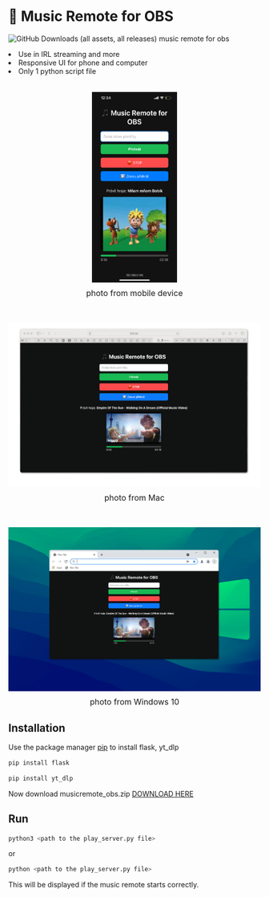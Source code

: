# 🎵 Music Remote for OBS
![GitHub Downloads (all assets, all releases)](https://img.shields.io/github/downloads/mongomangoCZcz/Music-Remote-for-OBS/total)
music remote for obs
<li>Use in IRL streaming and more</li>
<li>Responsive UI for phone and computer</li>
<li>Only 1 python script file</li><br>
<div style="text-align: center; margin-top: 1rem;">
<img src="Images/IMG_1803.png" style="height:380px; width: 170px;">
<p style="margin-top: 0.5rem; font-size: 1rem;">photo from mobile device</p></div><br>
<div style="text-align: center; margin-top: 1rem;">
<img src="Images/Mac-photo.png" style="">
<p style="margin-top: 0.5rem; font-size: 1rem; text-align: center;">photo from Mac</p></div><br>
<div style="text-align: center; margin-top: 1rem;">
<img src="Images/windows-photo.png">
<p style="margin-top: 0.5rem; font-size: 1rem; text-align: center;">photo from Windows 10</p></div>


## Installation

Use the package manager [pip](https://pip.pypa.io/en/stable/) to install flask, yt_dlp

```bash
pip install flask
```

```bash
pip install yt_dlp
```

Now download musicremote_obs.zip [DOWNLOAD HERE](https://github.com/mongomangoCZcz/Music-Remote-for-OBS/releases/tag/current)

## Run

```bash
python3 <path to the play_server.py file>
```

or

```bash
python <path to the play_server.py file>
```

This will be displayed if the music remote starts correctly.
